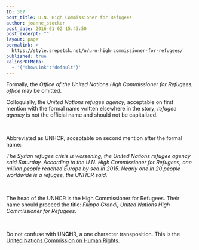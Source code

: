 ```yaml
---
ID: 367
post_title: U.N. High Commissioner for Refugees
author: joanne_stocker
post_date: 2016-01-02 15:43:50
post_excerpt: ""
layout: page
permalink: >
  https://style.srepetsk.net/u/u-n-high-commissioner-for-refugees/
published: true
kalinsPDFMeta:
  - '{"showLink":"default"}'
---
```

Formally, the <em>Office of the United Nations High Commissioner for Refugees</em>; <em>office</em> may be omitted.

Colloquially, the <em>United Nations refugee agency</em>, acceptable on first mention with the formal name written elsewhere in the story; <em>refugee agency</em> is not the official name and should not be capitalized.

&nbsp;

Abbreviated as UNHCR, acceptable on second mention after the formal name:

<em>The Syrian refugee crisis is worsening, the United Nations refugee agency said Saturday. According to the U.N. High Commissioner for Refugees, one million people reached Europe by sea in 2015. Nearly one in 20 people worldwide is a refugee, the UNHCR said.</em>

&nbsp;

The head of the UNHCR is the High Commissioner for Refugees. Their name should proceed the title: <em>Filippo Grandi, United Nations High Commissioner for Refugees</em>.

&nbsp;

Do not confuse with UN<strong>CH</strong>R, a one character transposition. This is the <a href="https://style.srepetsk.net/u/u-n-commission-on-human-rights/">United Nations Commission on Human Rights</a>.